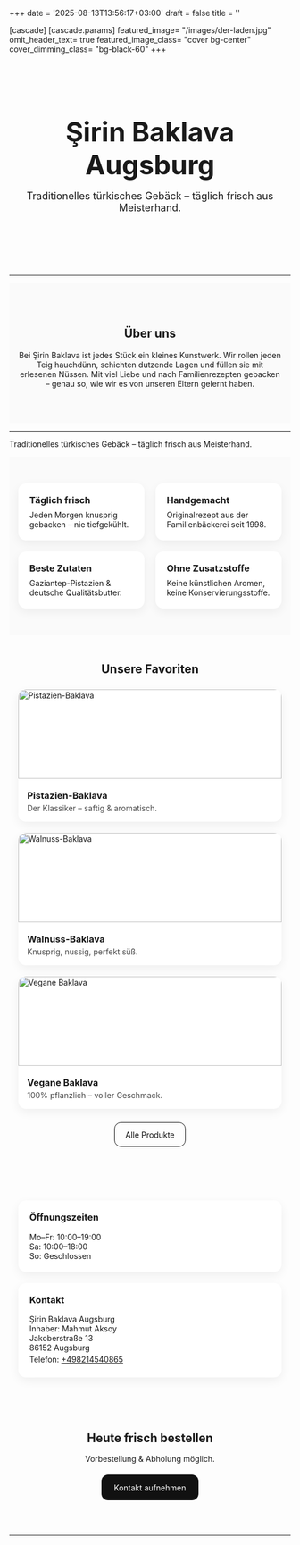 +++
date = '2025-08-13T13:56:17+03:00'
draft = false
title = ''

[cascade]
  [cascade.params]
    featured_image= "/images/der-laden.jpg"
    omit_header_text= true
    featured_image_class= "cover bg-center"
    cover_dimming_class= "bg-black-60"
+++


<!-- HERO -->
<section style="position:relative; text-align:center; padding:6rem 1rem 4rem;">
  <h1 style="font-size:3rem; font-weight:700; margin:0;">Şirin Baklava Augsburg</h1>
  <p style="max-width:720px; margin:1rem auto 2rem; font-size:1.125rem;">
    Traditionelles türkisches Gebäck – täglich frisch aus Meisterhand.
  </p>
</section>

---
<!-- HAKKIMIZDA KISA -->
<section style="background:#fafafa; padding:3rem 1rem;">
  <div style="max-width:900px; margin:0 auto; text-align:center;">
  <div class="about-card">
    <h2>Über uns</h2>
 </div>
    <p>
      Bei Şirin Baklava ist jedes Stück ein kleines Kunstwerk.
Wir rollen jeden Teig hauchdünn, schichten dutzende Lagen und füllen sie mit erlesenen Nüssen.
Mit viel Liebe und nach Familienrezepten gebacken – genau so, wie wir es von unseren Eltern gelernt haben.
    </p>
  </div>
</section>

 ---
<div class="hero-banner">
  <div class="hero-text">
    <p>Traditionelles türkisches Gebäck – täglich frisch aus Meisterhand.</p>
  </div>
</div>

<!-- 3 ÖNE ÇIKAN FAYDA -->
<section style="background:#fafafa; padding:3rem 1rem;">
  <div style="display:grid; grid-template-columns:repeat(auto-fit,minmax(220px,1fr)); gap:1.25rem; max-width:1080px; margin:0 auto;">
    <div style="background:#fff; padding:1.25rem; border-radius:14px; box-shadow:0 6px 18px rgba(0,0,0,.06);">
      <h3 style="margin:0 0 .5rem;">Täglich frisch</h3>
      <p style="margin:0;">Jeden Morgen knusprig gebacken – nie tiefgekühlt.</p>
    </div>
    <div style="background:#fff; padding:1.25rem; border-radius:14px; box-shadow:0 6px 18px rgba(0,0,0,.06);">
      <h3 style="margin:0 0 .5rem;">Handgemacht</h3>
      <p style="margin:0;">Originalrezept aus der Familienbäckerei seit 1998.</p>
    </div>
    <div style="background:#fff; padding:1.25rem; border-radius:14px; box-shadow:0 6px 18px rgba(0,0,0,.06);">
      <h3 style="margin:0 0 .5rem;">Beste Zutaten</h3>
      <p style="margin:0;">Gaziantep-Pistazien & deutsche Qualitätsbutter.</p>
     </div>
      <div style="background:#fff; padding:1.25rem; border-radius:14px; box-shadow:0 6px 18px rgba(0,0,0,.06);">
  <h3 style="margin:0 0 .5rem;">Ohne Zusatzstoffe</h3>
  <p style="margin:0;">Keine künstlichen Aromen, keine Konservierungsstoffe.</p>
</div>
  </div>
</section>

<!-- EN ÇOK SATANLAR / KISA MENÜ -->
<section style="padding:3rem 1rem;">
  <div style="max-width:1080px; margin:0 auto;">
    <h2 style="text-align:center; margin:0 0 1.5rem;">Unsere Favoriten</h2>
    <div style="display:grid; grid-template-columns:repeat(auto-fit,minmax(230px,1fr)); gap:1.25rem;">
      <a href="/produkte/pistazien-baklava/" style="text-decoration:none; color:inherit; background:#fff; border-radius:14px; overflow:hidden; box-shadow:0 6px 18px rgba(0,0,0,.06);">
        <img src="/images/products/pistazien.jpg" alt="Pistazien-Baklava" style="width:100%; height:160px; object-fit:cover;">
        <div style="padding:1rem;">
          <h3 style="margin:.25rem 0;">Pistazien-Baklava</h3>
          <p style="margin:0; opacity:.8;">Der Klassiker – saftig & aromatisch.</p>
        </div>
      </a>
      <a href="/produkte/walnuss-baklava/" style="text-decoration:none; color:inherit; background:#fff; border-radius:14px; overflow:hidden; box-shadow:0 6px 18px rgba(0,0,0,.06);">
        <img src="/images/products/walnuss.jpg" alt="Walnuss-Baklava" style="width:100%; height:160px; object-fit:cover;">
        <div style="padding:1rem;">
          <h3 style="margin:.25rem 0;">Walnuss-Baklava</h3>
          <p style="margin:0; opacity:.8;">Knusprig, nussig, perfekt süß.</p>
        </div>
      </a>
      <a href="/produkte/vegan-baklava/" style="text-decoration:none; color:inherit; background:#fff; border-radius:14px; overflow:hidden; box-shadow:0 6px 18px rgba(0,0,0,.06);">
        <img src="/images/products/vegan.jpg" alt="Vegane Baklava" style="width:100%; height:160px; object-fit:cover;">
        <div style="padding:1rem;">
          <h3 style="margin:.25rem 0;">Vegane Baklava</h3>
          <p style="margin:0; opacity:.8;">100% pflanzlich – voller Geschmack.</p>
        </div>
      </a>
    </div>
    <div style="text-align:center; margin-top:1.5rem;">
      <a href="/produkte/" style="display:inline-block; padding:0.8rem 1.2rem; border-radius:12px; border:1px solid #111; text-decoration:none; color:#111;">Alle Produkte</a>
    </div>
  </div>
</section>


<!-- SAATLER & KONUM -->
<section style="padding:3rem 1rem;">
  <div style="max-width:1080px; margin:0 auto; display:grid; grid-template-columns:repeat(auto-fit,minmax(260px,1fr)); gap:1.25rem;">
    <div style="background:#fff; padding:1.25rem; border-radius:14px; box-shadow:0 6px 18px rgba(0,0,0,.06);">
      <h3 style="margin-top:0;">Öffnungszeiten</h3>
      <ul style="list-style:none; padding:0; margin:0;">
        <li>Mo–Fr: 10:00–19:00</li>
        <li>Sa: 10:00–18:00</li>
        <li>So: Geschlossen</li>
      </ul>
    </div>
    <div style="background:#fff; padding:1.25rem; border-radius:14px; box-shadow:0 6px 18px rgba(0,0,0,.06);">
      <h3 style="margin-top:0;">Kontakt</h3>
      <p style="margin:.25rem 0;"> Şirin Baklava Augsburg <br>
Inhaber: Mahmut Aksoy<br>
Jakoberstraße 13<br>
86152 Augsburg</p>
<p style="margin:.25rem 0;">Telefon: <a href="tel:+498214540865">+498214540865</a></p>
    </div>
  </div>
</section>


<!-- SON CTA -->
<section style="text-align:center; padding:3rem 1rem;">
  <h2 style="margin:0 0 1rem;">Heute frisch bestellen</h2>
  <p style="margin:0 0 1.25rem;">Vorbestellung & Abholung möglich.</p>
  <a href="/kontakt/" style="display:inline-block; padding:0.9rem 1.4rem; border-radius:12px; background:#111; color:#fff; text-decoration:none;">
    Kontakt aufnehmen
  </a>
</section>



---
